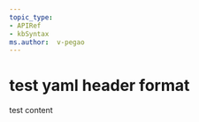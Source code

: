 ```yaml
---
topic_type:
- APIRef  
- kbSyntax
ms.author:	v-pegao
---
```


# test yaml header format

test content
